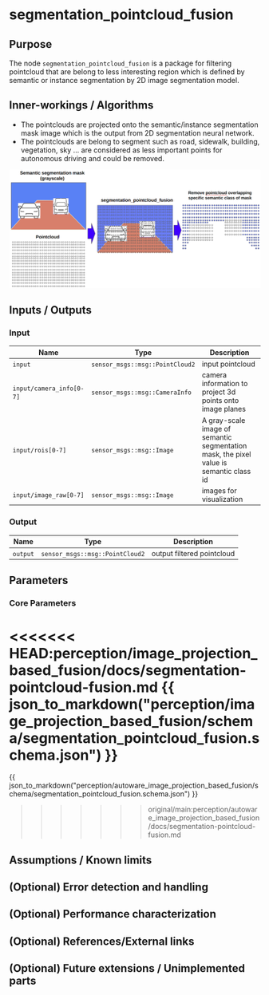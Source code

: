# segmentation_pointcloud_fusion

## Purpose

The node `segmentation_pointcloud_fusion` is a package for filtering pointcloud that are belong to less interesting region which is defined by semantic or instance segmentation by 2D image segmentation model.

## Inner-workings / Algorithms

- The pointclouds are projected onto the semantic/instance segmentation mask image which is the output from 2D segmentation neural network.
- The pointclouds are belong to segment such as road, sidewalk, building, vegetation, sky ... are considered as less important points for autonomous driving and could be removed.

![segmentation_pointcloud_fusion_image](./images/segmentation_pointcloud_fusion.png)

## Inputs / Outputs

### Input

| Name                     | Type                            | Description                                                                            |
| ------------------------ | ------------------------------- | -------------------------------------------------------------------------------------- |
| `input`                  | `sensor_msgs::msg::PointCloud2` | input pointcloud                                                                       |
| `input/camera_info[0-7]` | `sensor_msgs::msg::CameraInfo`  | camera information to project 3d points onto image planes                              |
| `input/rois[0-7]`        | `sensor_msgs::msg::Image`       | A gray-scale image of semantic segmentation mask, the pixel value is semantic class id |
| `input/image_raw[0-7]`   | `sensor_msgs::msg::Image`       | images for visualization                                                               |

### Output

| Name     | Type                            | Description                |
| -------- | ------------------------------- | -------------------------- |
| `output` | `sensor_msgs::msg::PointCloud2` | output filtered pointcloud |

## Parameters

### Core Parameters

<<<<<<< HEAD:perception/image_projection_based_fusion/docs/segmentation-pointcloud-fusion.md
{{ json_to_markdown("perception/image_projection_based_fusion/schema/segmentation_pointcloud_fusion.schema.json") }}
=======
{{ json_to_markdown("perception/autoware_image_projection_based_fusion/schema/segmentation_pointcloud_fusion.schema.json") }}
>>>>>>> original/main:perception/autoware_image_projection_based_fusion/docs/segmentation-pointcloud-fusion.md

## Assumptions / Known limits

<!-- Write assumptions and limitations of your implementation.

Example:
  This algorithm assumes obstacles are not moving, so if they rapidly move after the vehicle started to avoid them, it might collide with them.
  Also, this algorithm doesn't care about blind spots. In general, since too close obstacles aren't visible due to the sensing performance limit, please take enough margin to obstacles.
-->

## (Optional) Error detection and handling

<!-- Write how to detect errors and how to recover from them.

Example:
  This package can handle up to 20 obstacles. If more obstacles found, this node will give up and raise diagnostic errors.
-->

## (Optional) Performance characterization

<!-- Write performance information like complexity. If it wouldn't be the bottleneck, not necessary.

Example:

  ### Complexity

  This algorithm is O(N).

  ### Processing time

  ...
-->

## (Optional) References/External links

<!-- Write links you referred to when you implemented.

Example:
  [1] {link_to_a_thesis}
  [2] {link_to_an_issue}
-->

## (Optional) Future extensions / Unimplemented parts

<!-- Write future extensions of this package.

Example:
  Currently, this package can't handle the chattering obstacles well. We plan to add some probabilistic filters in the perception layer to improve it.
  Also, there are some parameters that should be global(e.g. vehicle size, max steering, etc.). These will be refactored and defined as global parameters so that we can share the same parameters between different nodes.
-->
